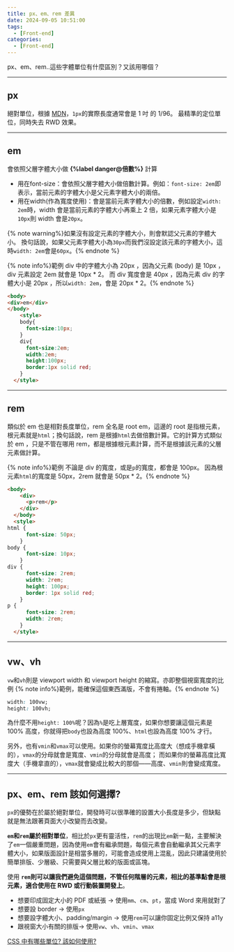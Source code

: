 ```yaml
---
title: px、em、rem 差異
date: 2024-09-05 10:51:00
tags:
  - [Front-end]
categories:
  - [Front-end]
---
```



px、em、rem..這些字體單位有什麼區別？又該用哪個？

<!-- more -->
------

## px
絕對單位，根據 [MDN](https://developer.mozilla.org/en-US/docs/Glossary/CSS_pixel)，`1px`的實際長度通常會是 1 吋 的 1/96。
最精準的定位單位，同時失去 RWD 效果。

------

## em
會依照父層字體大小做 **{%label danger@倍數%}** 計算

- 用在font-size：會依照父層字體大小做倍數計算。例如：`font-size: 2em`即表示，當前元素的字體大小是父元素字體大小的兩倍。
- 用在width(作為寬度使用)：會是當前元素字體大小的倍數，例如設定`width: 2em`時，width 會是當前元素的字體大小再乘上 2 倍，如果元素字體大小是`10px`則 width 會是`20px`。

{% note warning%}如果沒有設定元素的字體大小，則會默認父元素的字體大小。
換句話說，如果父元素字體大小為`30px`而我們沒設定該元素的字體大小，這時`width: 2em`會是`60px`。{% endnote %}

{% note info%}範例 
 div 中的字體大小為 20px ，因為父元素 (body) 是 10px ，div 元素設定 2em 就會是 10px * 2。 
而 div 寬度會是 40px ，因為元素 div 的字體大小是 20px ，所以`width: 2em`，會是 20px * 2。{% endnote %}

```html
<body>
<div>em</div>
</body>
	<style>
	body{
	  font-size:10px;
	}
	div{
	  font-size:2em;
	  width:2em;
	  height:100px;
	  border:1px solid red;
	}
  </style>
```
------
## rem
類似於 em 也是相對長度單位，rem 全名是 root em，這邊的 root 是指根元素，根元素就是`html`；換句話說，rem 是根據`html`去做倍數計算。它的計算方式類似於 em ，只是不管在哪用 rem，都是根據根元素計算，而不是根據該元素的父層元素做計算。

{% note info%}範例 
 不論是 div 的寬度，或是`p`的寬度，都會是 100px。
 因為根元素`html`的寬度是 50px，2rem 就會是 50px * 2。{% endnote %}

```html
<body>
    <div>
      <p>rem</p>
    </div>
  </body>
  <style>
html {
      font-size: 50px;
    }
body {
      font-size: 10px;
    }
div {
      font-size: 2rem;
      width: 2rem;
      height: 100px;
      border: 1px solid red;
    }
p {
      font-size: 2rem;
      width: 2rem;
    }
  </style>
```
------
## vw、vh
`vw`和`vh`則是 viewport width 和 viewport height 的縮寫。亦即整個視窗寬度的比例
{% note info%}範例，能確保這個東西滿版，不會有捲軸。{% endnote %}
```css
width: 100vw;
height: 100vh;
```
為什麼不用`height: 100%`呢？因為`%`是吃上層寬度，如果你想要讓這個元素是 100% 高度，你就得把`body`也設為高度 100%、`html`也設為高度 100% 才行。

另外，也有`vmin`和`vmax`可以使用。如果你的螢幕寬度比高度大（想成手機拿橫的），`vmax`的分母就會是寬度、`vmin`的分母就會是高度；
而如果你的螢幕高度比寬度大（手機拿直的），`vmax`就會變成比較大的那個——高度、`vmin`則會變成寬度。

------
## px、em、rem 該如何選擇?

`px`的優勢在於屬於絕對單位，開發時可以很準確的設置大小長度是多少，但缺點就是無法跟著頁面大小改變而去改變。

**`em`和`rem`屬於相對單位**，相比於`px`更有靈活性，`rem`的出現比`em`新一點，主要解決了`em`一個嚴重問題，因為使用`em`會有繼承問題，每個元素會自動繼承其父元素字體大小，如果版面設計是相當多層的，可能會造成使用上混亂，因此只建議使用於簡單排版、少層級、只需要與父層比較的版面或區塊。

使用 **`rem`則可以讓我們避免這個問題，不管任何階層的元素，相比的基準點會是根元素，適合使用在 RWD 或行動裝置開發上**。

* 想要印成固定大小的 PDF 或紙張 → 使用`mm`、`cm`、`pt`，當成 Word 來用就對了
* 想要設 border → 使用`px`
* 想要設字體大小、padding/margin → 使用`rem`可以讓你固定比例又保持 a11y
* 跟視窗大小有關的排版→ 使用`vw`、`vh`、`vmin`、`vmax`

[CSS 中有哪些單位? 該如何使用?](https://www.explainthis.io/zh-hant/swe/css-px-em-rem-differences)